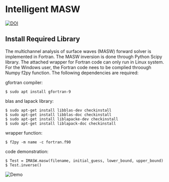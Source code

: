 # Intelligent MASW

[![DOI](https://zenodo.org/badge/DOI/10.5281/zenodo.3776875.svg)](https://doi.org/10.5281/zenodo.3776875) 

## Install Required Library

The multichannel analysis of surface waves (MASW) forward solver is implemented in Fortran. The MASW inversion is done through Python Scipy library. The attached wrapper for Fortran code can only run in Linux system. For the Windows user, the Fortran code nees to be complied throough Numpy f2py function. The following dependencies are required: 

gfortran compiler:
```
$ sudo apt install gfortran-9
```

blas and lapack library: 

```
$ sudo apt-get install libblas-dev checkinstall 
$ sudo apt-get install libblas-doc checkinstall 
$ sudo apt-get install liblapacke-dev checkinstall 
$ sudo apt-get install liblapack-doc checkinstall
```

wrapper function: 
```
$ f2py -m name -c fortran.f90
```



code demonstration:  

```
$ Test = IMASW.masw(filename, initial_guess, lower_bound, upper_bound)    
$ Test.inverse() 
```

![Demo](/TRF.gif=100x100)

